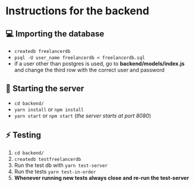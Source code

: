 # Instructions for the backend

## :computer: Importing the database
- `createdb freelancerdb`
- `psql -U user_name freelancerdb < freelancerdb.sql`
- if a user other than postgres is used, go to **backend/models/index.js** and change the third row with the correct user and password

## :muscle: Starting the server
- `cd backend/`
- `yarn install` or `npm install`
- `yarn start` or `npm start` (*the server starts at port 8080*)

## :zap: Testing
1. `cd backend/`
2. `createdb testfreelancerdb`
3. Run the test db with `yarn test-server`
4. Run the tests `yarn test-in-order`
5. **Whenever running new tests always close and re-run the test-server**
